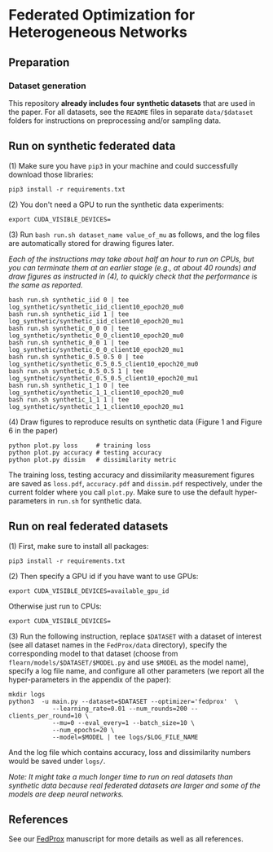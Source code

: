 # Federated Optimization for Heterogeneous Networks



## Preparation

### Dataset generation

This repository **already includes four synthetic datasets** that are used in the paper. For all datasets, see the `README` files in separate `data/$dataset` folders for instructions on preprocessing and/or sampling data.



## Run on synthetic federated data 
(1) Make sure you have `pip3` in your machine and could successfully download those libraries:

```
pip3 install -r requirements.txt  
```

(2) You don't need a GPU to run the synthetic data experiments:

```
export CUDA_VISIBLE_DEVICES=
```

(3) Run `bash run.sh dataset_name value_of_mu` as follows, and the log files are automatically stored for drawing figures later.

*Each of the instructions may take about half an hour to run on CPUs, but you can terminate them at an earlier stage (e.g., at about 40 rounds) and draw figures as instructed in (4), to quickly check that the performance is the same as reported.*

```
bash run.sh synthetic_iid 0 | tee log_synthetic/synthetic_iid_client10_epoch20_mu0
bash run.sh synthetic_iid 1 | tee log_synthetic/synthetic_iid_client10_epoch20_mu1
bash run.sh synthetic_0_0 0 | tee log_synthetic/synthetic_0_0_client10_epoch20_mu0
bash run.sh synthetic_0_0 1 | tee log_synthetic/synthetic_0_0_client10_epoch20_mu1
bash run.sh synthetic_0.5_0.5 0 | tee log_synthetic/synthetic_0.5_0.5_client10_epoch20_mu0
bash run.sh synthetic_0.5_0.5 1 | tee log_synthetic/synthetic_0.5_0.5_client10_epoch20_mu1
bash run.sh synthetic_1_1 0 | tee log_synthetic/synthetic_1_1_client10_epoch20_mu0
bash run.sh synthetic_1_1 1 | tee log_synthetic/synthetic_1_1_client10_epoch20_mu1
```

(4) Draw figures to reproduce results on synthetic data (Figure 1 and Figure 6 in the paper)

```
python plot.py loss     # training loss
python plot.py accuracy # testing accuracy
python plot.py dissim   # dissimilarity metric

```


The training loss, testing accuracy and dissimilarity measurement figures are saved as `loss.pdf`, `accuracy.pdf` and `dissim.pdf` respectively, under the current folder where you call `plot.py`. Make sure to use the default hyper-parameters in `run.sh` for synthetic data.

## Run on real federated datasets

(1) First, make sure to install all packages:

```
pip3 install -r requirements.txt
```
(2) Then specify a GPU id if you have want to use GPUs:

```
export CUDA_VISIBLE_DEVICES=available_gpu_id
```
Otherwise just run to CPUs:

```
export CUDA_VISIBLE_DEVICES=
```

(3) Run the following instruction, replace `$DATASET` with a dataset of interest (see all dataset names in the `FedProx/data` directory), specify the corresponding model to that dataset (choose from `flearn/models/$DATASET/$MODEL.py` and use `$MODEL` as the model name), specify a log file name, and configure all other parameters (we report all the hyper-parameters in the appendix of the paper):

```
mkdir logs
python3  -u main.py --dataset=$DATASET --optimizer='fedprox'  \
            --learning_rate=0.01 --num_rounds=200 --clients_per_round=10 \
            --mu=0 --eval_every=1 --batch_size=10 \
            --num_epochs=20 \
            --model=$MODEL | tee logs/$LOG_FILE_NAME 
```

And the log file which contains accuracy, loss and dissimilarity numbers would be saved under `logs/`.

*Note: It might take a much longer time to run on real datasets than synthetic data because real federated datasets are larger and some of the models are deep neural networks.*


## References
See our [FedProx](https://arxiv.org/abs/1812.06127)  manuscript for more details as well as all references.